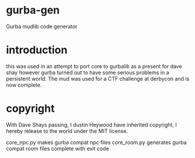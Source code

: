 # gurba-gen
Gurba mudlib code generator

# introduction
this was used in an attempt to port core to gurbalib as a present for dave shay
however gurba turned out to have some serious problems in a persistent world.
The mud was used for a CTF challenge at derbycon and is now complete.

# copyright
With Dave Shays passing, I dustin Heywood have inherited copyright, I hereby release
to the world under the MIT license.

core_npc.py makes gurba compat npc files
core_room.py generates gurba compat room files complete with exit code

